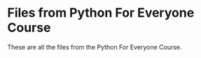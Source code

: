 # Files from Python For Everyone Course

These are all the files from the Python For Everyone Course.